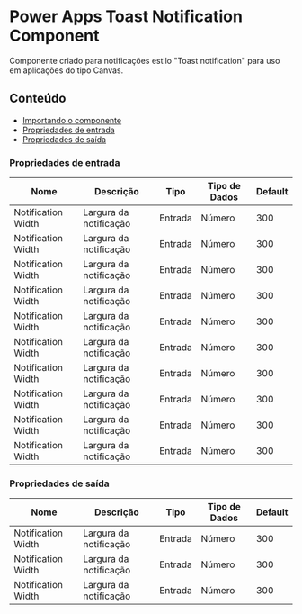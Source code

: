 # Power Apps Toast Notification Component
Componente criado para notificações estilo "Toast notification" para uso em aplicações do tipo Canvas.

## Conteúdo

- [Importando o componente](https://github.com/eduardoreisfernandes/Power-Apps-Toast-Notification-Component/blob/main/Importando%20o%20componente.md)
- [Propriedades de entrada](#proriedades-de-entrada)
- [Propriedades de saída](#proriedades-de-saída)

### Propriedades de entrada

| Nome | Descrição | Tipo | Tipo de Dados | Default |
| - | - | - | - | - |
| Notification Width | Largura da notificação | Entrada | Número | 300 |
| Notification Width | Largura da notificação | Entrada | Número | 300 |
| Notification Width | Largura da notificação | Entrada | Número | 300 |
| Notification Width | Largura da notificação | Entrada | Número | 300 |
| Notification Width | Largura da notificação | Entrada | Número | 300 |
| Notification Width | Largura da notificação | Entrada | Número | 300 |
| Notification Width | Largura da notificação | Entrada | Número | 300 |
| Notification Width | Largura da notificação | Entrada | Número | 300 |
| Notification Width | Largura da notificação | Entrada | Número | 300 |
| Notification Width | Largura da notificação | Entrada | Número | 300 |

### Propriedades de saída

| Nome | Descrição | Tipo | Tipo de Dados | Default |
| - | - | - | - | - |
| Notification Width | Largura da notificação | Entrada | Número | 300 |
| Notification Width | Largura da notificação | Entrada | Número | 300 |
| Notification Width | Largura da notificação | Entrada | Número | 300 |
